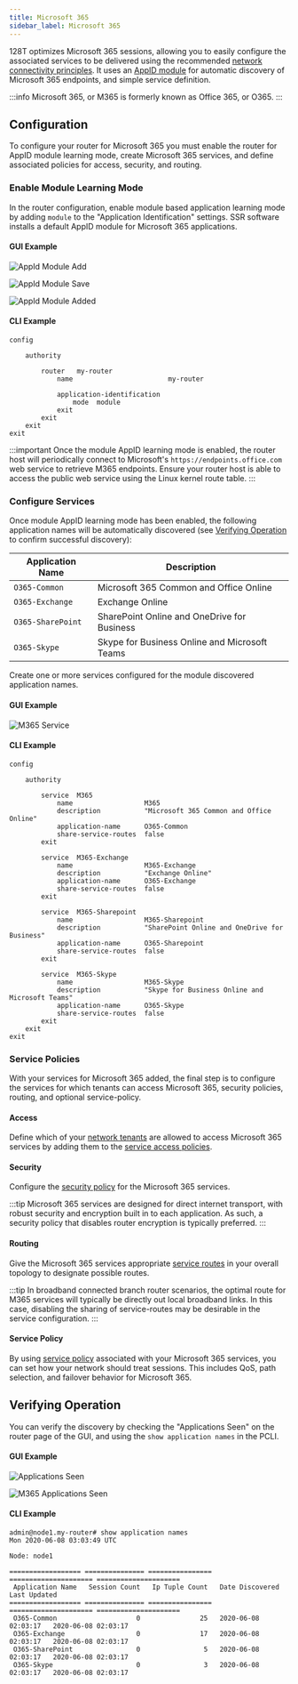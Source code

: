 ```yaml
---
title: Microsoft 365
sidebar_label: Microsoft 365
---
```


128T optimizes Microsoft 365 sessions, allowing you to easily configure the associated services to be delivered using the recommended [network connectivity principles](https://docs.microsoft.com/en-us/office365/enterprise/office-365-network-connectivity-principles). It uses an [AppID module](concepts_appid.md#appid-using-modules) for automatic discovery of Microsoft 365 endpoints, and simple service definition.

:::info
Microsoft 365, or M365 is formerly known as Office 365, or O365.
:::

## Configuration

To configure your router for Microsoft 365 you must enable the router for AppID module learning mode, create Microsoft 365 services, and define associated policies for access, security, and routing.

### Enable Module Learning Mode
In the router configuration, enable module based application learning mode by adding `module` to the "Application Identification" settings. SSR software installs a default AppID module for Microsoft 365 applications.

#### GUI Example
![AppId Module Add](/img/howto_m365_1.png)

![AppId Module Save](/img/howto_m365_2.png)

![AppId Module Added](/img/howto_m365_3.png)

#### CLI Example
```
config

    authority

        router   my-router
            name                        my-router

            application-identification
                mode  module
            exit
        exit
    exit
exit
```

:::important
Once the module AppID learning mode is enabled, the router host will periodically connect to Microsoft's `https://endpoints.office.com` web service to retrieve M365 endpoints. Ensure your router host is able to access the public web service using the Linux kernel route table.
:::

### Configure Services
Once module AppID learning mode has been enabled, the following application names will be automatically discovered (see [Verifying Operation](#verifying-operation) to confirm successful discovery): 

| Application Name  | Description                                   |
| ----------------- | --------------------------------------------- |
| `O365-Common`     | Microsoft 365 Common and Office Online        |
| `O365-Exchange`   | Exchange Online                               |
| `O365-SharePoint` | SharePoint Online and OneDrive for Business   |
| `O365-Skype`      | Skype for Business Online and Microsoft Teams |

Create one or more services configured for the module discovered application names.

#### GUI Example
![M365 Service](/img/howto_m365_6.png)

#### CLI Example
```
config

    authority

        service  M365
            name                  M365
            description           "Microsoft 365 Common and Office Online"
            application-name      O365-Common
            share-service-routes  false
        exit

        service  M365-Exchange
            name                  M365-Exchange
            description           "Exchange Online"
            application-name      O365-Exchange
            share-service-routes  false
        exit

        service  M365-Sharepoint
            name                  M365-Sharepoint
            description           "SharePoint Online and OneDrive for Business"
            application-name      O365-Sharepoint
            share-service-routes  false
        exit

        service  M365-Skype
            name                  M365-Skype
            description           "Skype for Business Online and Microsoft Teams"
            application-name      O365-Skype
            share-service-routes  false
        exit
    exit
exit
```

### Service Policies
With your services for Microsoft 365 added, the final step is to configure the services for which tenants can access Microsoft 365, security policies, routing, and optional service-policy.

#### Access
Define which of your [network tenants](config_tenants.md#modeling-your-network-tenancy) are allowed to access Microsoft 365 services by adding them to the [service access policies](config_reference_guide.md#access-policy-service).

#### Security
Configure the [security policy](config_reference_guide.md#security) for the Microsoft 365 services.

:::tip
Microsoft 365 services are designed for direct internet transport, with robust security and encryption built in to each application. As such, a security policy that disables router encryption is typically preferred.
:::

#### Routing
Give the Microsoft 365 services appropriate [service routes](concepts_glossary.md#service-routes) in your overall topology to designate possible routes.

:::tip
In broadband connected branch router scenarios, the optimal route for M365 services will typically be directly out local broadband links. In this case, disabling the sharing of service-routes may be desirable in the service configuration.
:::

#### Service Policy
By using [service policy](bcp_service_and_service_policy_design.md#service-policy) associated with your Microsoft 365 services, you can set how your network should treat sessions. This includes QoS, path selection, and failover behavior for Microsoft 365. 

## Verifying Operation

You can verify the discovery by checking the "Applications Seen" on the router page of the GUI, and using the `show application names` in the PCLI.

#### GUI Example
![Applications Seen](/img/howto_m365_4.png)

![M365 Applications Seen](/img/howto_m365_5.png)

#### CLI Example
```
admin@node1.my-router# show application names
Mon 2020-06-08 03:03:49 UTC

Node: node1

================== =============== ================ ===================== =====================
 Application Name   Session Count   Ip Tuple Count   Date Discovered       Last Updated
================== =============== ================ ===================== =====================
 O365-Common                    0               25   2020-06-08 02:03:17   2020-06-08 02:03:17
 O365-Exchange                  0               17   2020-06-08 02:03:17   2020-06-08 02:03:17
 O365-SharePoint                0                5   2020-06-08 02:03:17   2020-06-08 02:03:17
 O365-Skype                     0                3   2020-06-08 02:03:17   2020-06-08 02:03:17
```